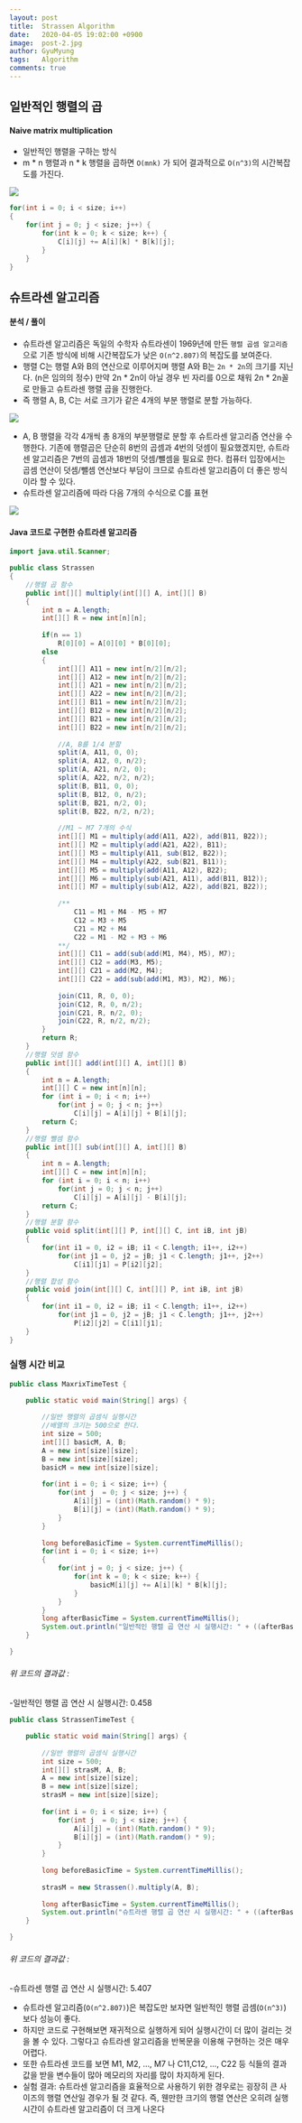 ```yaml
---
layout:	post
title:  Strassen Algorithm
date:   2020-04-05 19:02:00 +0900
image:  post-2.jpg
author: GyuMyung
tags:   Algorithm
comments: true
---
```


## 일반적인 행렬의 곱

#### Naive matrix multiplication

* 일반적인 행렬을 구하는 방식
* m * n 행렬과 n * k 행렬을 곱하면 `O(mnk)` 가 되어 결과적으로 `O(n^3)`의 시간복잡도를  가진다.

![](http://yimoyimo.tk/images/strassen1.png)

```c
for(int i = 0; i < size; i++)
{
    for(int j = 0; j < size; j++) {
        for(int k = 0; k < size; k++) {
            C[i][j] += A[i][k] * B[k][j];
        }
    }
}
```

## 슈트라센 알고리즘

#### 분석 / 풀이

* 슈트라센 알고리즘은 독일의 수학자 슈트라센이 1969년에 만든 `행렬 곱셈 알고리즘`으로 기존 방식에 비해 시간복잡도가 낮은 `O(n^2.807)`의 복잡도를 보여준다.
* 행렬 C는 행렬 A와 B의 연산으로 이루어지며 행렬 A와 B는 `2n * 2n`의 크기를 지닌다. (n은 임의의 정수) 만약 2n * 2n이 아닐 경우 빈 자리를 0으로 채워 2n * 2n꼴로 만들고 슈트라센 행렬 곱을 진행한다.
* 즉 행렬 A, B, C는 서로 크기가 같은 4개의 부분 행렬로 분할 가능하다.

![](http://yimoyimo.tk/images/strassen2.png)

* A, B 행렬을 각각 4개씩 총 8개의 부분행렬로 분할 후 슈트라센 알고리즘 연산을 수행한다. 기존에 행렬곱은 단순히 8번의 곱셈과 4번의 덧셈이 필요했겠지만, 슈트라센 알고리즘은 7번의 곱셈과 18번의 덧셈/뺄셈을 필요로 한다. 컴퓨터 입장에서는 곱셈 연산이 덧셈/뺄셈 연산보다 부담이 크므로 슈트라센 알고리즘이 더 좋은 방식이라 할 수 있다.
* 슈트라센 알고리즘에 따라 다음 7개의 수식으로 C를 표현

![](http://yimoyimo.tk/images/strassen3.png)



#### Java 코드로 구현한 슈트라센 알고리즘

```java
import java.util.Scanner;

public class Strassen
{
    //행렬 곱 함수
    public int[][] multiply(int[][] A, int[][] B)
    {
        int n = A.length;
        int[][] R = new int[n][n];
        
        if(n == 1)
            R[0][0] = A[0][0] * B[0][0];
        else
        {
            int[][] A11 = new int[n/2][n/2];
            int[][] A12 = new int[n/2][n/2];
            int[][] A21 = new int[n/2][n/2];
            int[][] A22 = new int[n/2][n/2];
            int[][] B11 = new int[n/2][n/2];
            int[][] B12 = new int[n/2][n/2];
            int[][] B21 = new int[n/2][n/2];
            int[][] B22 = new int[n/2][n/2];
            
            //A, B를 1/4 분할
            split(A, A11, 0, 0);
            split(A, A12, 0, n/2);
            split(A, A21, n/2, 0);
            split(A, A22, n/2, n/2);
            split(B, B11, 0, 0);
            split(B, B12, 0, n/2);
            split(B, B21, n/2, 0);
            split(B, B22, n/2, n/2);
            
            //M1 ~ M7 7개의 수식
            int[][] M1 = multiply(add(A11, A22), add(B11, B22));
            int[][] M2 = multiply(add(A21, A22), B11);
            int[][] M3 = multiply(A11, sub(B12, B22));
            int[][] M4 = multiply(A22, sub(B21, B11));
            int[][] M5 = multiply(add(A11, A12), B22);
            int[][] M6 = multiply(sub(A21, A11), add(B11, B12));
			int[][] M7 = multiply(sub(A12, A22), add(B21, B22));
            
            /**
            	C11 = M1 + M4 - M5 + M7
            	C12 = M3 + M5
            	C21 = M2 + M4
            	C22 = M1 - M2 + M3 + M6
            **/
            int[][] C11 = add(sub(add(M1, M4), M5), M7);
            int[][] C12 = add(M3, M5);
            int[][] C21 = add(M2, M4);
            int[][] C22 = add(sub(add(M1, M3), M2), M6);
            
            join(C11, R, 0, 0);
            join(C12, R, 0, n/2);
            join(C21, R, n/2, 0);
            join(C22, R, n/2, n/2);
        }
        return R;
    }
    //행렬 덧셈 함수
    public int[][] add(int[][] A, int[][] B)
    {
        int n = A.length;
        int[][] C = new int[n][n];
        for (int i = 0; i < n; i++)
            for(int j = 0; j < n; j++)
                C[i][j] = A[i][j] + B[i][j];
        return C;
    }
    //행렬 뺄셈 함수
    public int[][] sub(int[][] A, int[][] B)
    {
        int n = A.length;
        int[][] C = new int[n][n];
        for (int i = 0; i < n; i++)
            for(int j = 0; j < n; j++)
                C[i][j] = A[i][j] - B[i][j];
        return C;
    }
    //행렬 분할 함수
    public void split(int[][] P, int[][] C, int iB, int jB)
    {
        for(int i1 = 0, i2 = iB; i1 < C.length; i1++, i2++) 
            for(int j1 = 0, j2 = jB; j1 < C.length; j1++, j2++)
                C[i1][j1] = P[i2][j2];
    }
    //행렬 합성 함수
    public void join(int[][] C, int[][] P, int iB, int jB)
    {
        for(int i1 = 0, i2 = iB; i1 < C.length; i1++, i2++)
            for(int j1 = 0, j2 = jB; j1 < C.length; j1++, j2++)
                P[i2][j2] = C[i1][j1];
    }
}
```

### 실행 시간 비교

``` java
public class MaxrixTimeTest {

	public static void main(String[] args) {
		
		//일반 행렬의 곱셈식 실행시간
        //배열의 크기는 500으로 한다.
		int size = 500;
		int[][] basicM, A, B;
		A = new int[size][size];
		B = new int[size][size];
		basicM = new int[size][size];
		
		for(int i = 0; i < size; i++) {
			for(int j  = 0; j < size; j++) {
				A[i][j] = (int)(Math.random() * 9);
				B[i][j] = (int)(Math.random() * 9);
			}
		}
		
		long beforeBasicTime = System.currentTimeMillis();
		for(int i = 0; i < size; i++)
		{
		    for(int j = 0; j < size; j++) {
		        for(int k = 0; k < size; k++) {
		        	basicM[i][j] += A[i][k] * B[k][j];
		        }
		    }
		}
		long afterBasicTime = System.currentTimeMillis();
		System.out.println("일반적인 행렬 곱 연산 시 실행시간: " + ((afterBasicTime - beforeBasicTime) / 1000.0));
	}

}
```

###### 위 코드의 결과값 : 

-일반적인 행렬 곱 연산 시 실행시간: 0.458

``` java
public class StrassenTimeTest {

	public static void main(String[] args) {
		
		//일반 행렬의 곱셈식 실행시간
		int size = 500;
		int[][] strasM, A, B;
		A = new int[size][size];
		B = new int[size][size];
		strasM = new int[size][size];
		
		for(int i = 0; i < size; i++) {
			for(int j  = 0; j < size; j++) {
				A[i][j] = (int)(Math.random() * 9);
				B[i][j] = (int)(Math.random() * 9);
			}
		}
		
		long beforeBasicTime = System.currentTimeMillis();
		
		strasM = new Strassen().multiply(A, B);
		
		long afterBasicTime = System.currentTimeMillis();
		System.out.println("슈트라센 행렬 곱 연산 시 실행시간: " + ((afterBasicTime - beforeBasicTime) / 1000.0));
	}

}
```

###### 위 코드의 결과값 : 

-슈트라센 행렬 곱 연산 시 실행시간: 5.407



- 슈트라센 알고리즘(`O(n^2.807)`)은 복잡도만 보자면 일반적인 행렬 곱셈(`O(n^3)`) 보다 성능이 좋다.
- 하지만 코드로 구현해보면 재귀적으로 실행하게 되어 실행시간이 더 많이 걸리는 것을 볼 수 있다. 그렇다고 슈트라센 알고리즘을 반복문을 이용해 구현하는 것은 매우 어렵다.
- 또한 슈트라센 코드를 보면 M1, M2, ..., M7 나 C11,C12, ..., C22 등 식들의 결과값을 받을 변수들이 많아 메모리의 자리를 많이 차지하게 된다.
- 실험 결과: 슈트라센 알고리즘을 효율적으로 사용하기 위한 경우로는 굉장히 큰 사이즈의 행렬 연산일 경우가 될 것 같다. 즉, 웬만한 크기의 행렬 연산은 오히려 실행시간이 슈트라센 알고리즘이 더 크게 나온다

